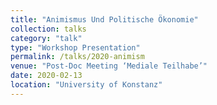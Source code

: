 ```yaml
---
title: "Animismus Und Politische Ökonomie"
collection: talks
category: "talk"
type: "Workshop Presentation"
permalink: /talks/2020-animism
venue: "Post-Doc Meeting ‘Mediale Teilhabe’"
date: 2020-02-13
location: "University of Konstanz"
---
```

